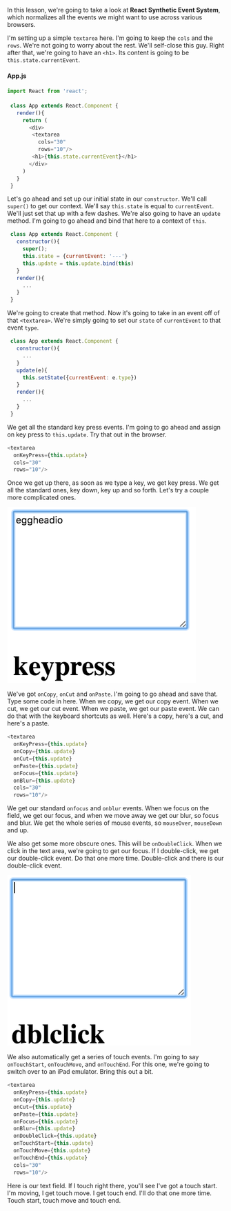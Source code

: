 In this lesson, we're going to take a look at **React Synthetic Event System**, which normalizes all the events we might want to use across various browsers.

I'm setting up a simple `textarea` here. I'm going to keep the `cols` and the `rows`. We're not going to worry about the rest. We'll self-close this guy. Right after that, we're going to have an `<h1>`. Its content is going to be `this.state.currentEvent`.
#### App.js
``` javascript
import React from 'react';

 class App extends React.Component {
   render(){
     return (
       <div>
        <textarea 
          cols="30" 
          rows="10"/>
        <h1>{this.state.currentEvent}</h1>
       </div>
     )
   }
 }
```
Let's go ahead and set up our initial state in our `constructor`. We'll call `super()` to get our context. We'll say `this.state` is equal to `currentEvent`. We'll just set that up with a few dashes. We're also going to have an `update` method. I'm going to go ahead and bind that here to a context of `this`.

``` javascript
 class App extends React.Component {
   constructor(){
     super();
     this.state = {currentEvent: '---'}
     this.update = this.update.bind(this)
   }
   render(){
     ...
   }
 }
```
We're going to create that method. Now it's going to take in an event off of that `<textarea>`. We're simply going to set our `state` of `currentEvent` to that event `type`.

``` javascript
 class App extends React.Component {
   constructor(){
     ...
   }
   update(e){
     this.setState({currentEvent: e.type})
   }
   render(){
     ...
   }
 }
```
We get all the standard key press events. I'm going to go ahead and assign on key press to `this.update`. Try that out in the browser. 

``` javascript
<textarea 
  onKeyPress={this.update}
  cols="30" 
  rows="10"/>
```
Once we get up there, as soon as we type a key, we get key press. We get all the standard ones, key down, key up and so forth. Let's try a couple more complicated ones.

![Key press event](../images/react-react-synthetic-event-system-keypress.png)

We've got `onCopy`, `onCut` and `onPaste`. I'm going to go ahead and save that. Type some code in here. When we copy, we get our copy event. When we cut, we get our cut event. When we paste, we get our paste event. We can do that with the keyboard shortcuts as well. Here's a copy, here's a cut, and here's a paste.

``` javascript
<textarea 
  onKeyPress={this.update}
  onCopy={this.update}
  onCut={this.update}
  onPaste={this.update}
  onFocus={this.update}
  onBlur={this.update}
  cols="30" 
  rows="10"/>
```
We get our standard `onfocus` and `onblur` events. When we focus on the field, we get our focus, and when we move away we get our blur, so focus and blur. We get the whole series of mouse events, so `mouseOver`, `mouseDown` and up.

We also get some more obscure ones. This will be `onDoubleClick`. When we click in the text area, we're going to get our focus. If I double-click, we get our double-click event. Do that one more time. Double-click and there is our double-click event.

![Double click event](../images/react-react-synthetic-event-system-dblclick.png)

We also automatically get a series of touch events. I'm going to say `onTouchStart`, `onTouchMove`, and `onTouchEnd`. For this one, we're going to switch over to an iPad emulator. Bring this out a bit.

``` javascript
<textarea 
  onKeyPress={this.update}
  onCopy={this.update}
  onCut={this.update}
  onPaste={this.update}
  onFocus={this.update}
  onBlur={this.update}
  onDoubleClick={this.update}
  onTouchStart={this.update}
  onTouchMove={this.update}
  onTouchEnd={this.update}
  cols="30" 
  rows="10"/>
```
Here is our text field. If I touch right there, you'll see I've got a touch start. I'm moving, I get touch move. I get touch end. I'll do that one more time. Touch start, touch move and touch end.